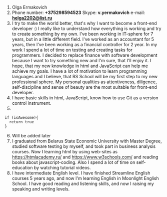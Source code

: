 1. Olga Ermakovich
2. Phone number: **+375298594523**
   Skype: **v.yermakovich**
   e-mail: **helga2202@list.ru**
3. I try to make the world better, that's why I want to become a front-end developer :) I really like to understand how everything is working and try to create something by my own. 
I've been working in IT-sphere for 7 years, but in a little different field. I've worked as an accountant for 5 years, then I've been working as a financial controller for 2 year. 
In my work I spend a lot of time on testing and creating tasks for programmers. I decided to replace finance with software development because I want to try something new and I'm sure, 
that I'll enjoy it. I hope, that my new knowledge in html and JavaScript can help me achieve my goals. I have a lot of motivation to learn programming languages and I believe, that 
RS School will be my first step to my new professional sphere.
My personal qualities as attentiveness, diligence, self-discipline and sense of beauty are the most suitable for front-end developer. 
4. I have basic skills in html, JavaScript, know how to use Git as a version control instrument.
5. 
```
if (isAwesome){
  return true
}
```
6. Will be added later
7. I graduated from Belarus State Economic University with Master Degree, studied software testing by myself, and took part in business analysis courses. Now I learning html by using 
web-sites as https://htmlacademy.ru/ and https://www.w3schools.com/ and reading books about javascript-coding.
Also I spend a lot of time on self-education by watching tutorial videos.
8. I have intermediate English level. I have finished Streamline English courses 5 years ago, and now I'm learning English in Moonlight English School. 
I have good reading and listening skills, and now I raising my speaking and writing levels.
